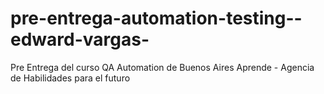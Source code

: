 # pre-entrega-automation-testing--edward-vargas-
Pre Entrega del curso QA Automation de Buenos Aires Aprende - Agencia de Habilidades para el futuro
